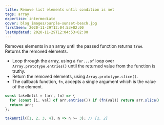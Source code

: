 ```yaml
---
title: Remove list elements until condition is met
tags: array
expertise: intermediate
cover: blog_images/purple-sunset-beach.jpg
firstSeen: 2020-11-29T12:04:53+02:00
lastUpdated: 2020-11-29T12:04:53+02:00
---
```


Removes elements in an array until the passed function returns `true`.
Returns the removed elements.

- Loop through the array, using a `for...of` loop over `Array.prototype.entries()` until the returned value from the function is truthy.
- Return the removed elements, using `Array.prototype.slice()`.
- The callback function, `fn`, accepts a single argument which is the value of the element.

```js
const takeUntil = (arr, fn) => {
  for (const [i, val] of arr.entries()) if (fn(val)) return arr.slice(0, i);
  return arr;
};
```

```js
takeUntil([1, 2, 3, 4], n => n >= 3); // [1, 2]
```
